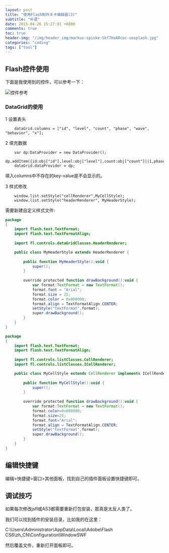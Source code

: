 ```yaml
---
layout: post
title: "使用Flash制作关卡编辑器(3)"
subtitle: "补遗"
date: 2015-04-26 15:27:01 +0800
comments: true
toc: true
header-img: "/img/header_img/markus-spiske-Skf7HxARcoc-unsplash.jpg"
categories: "coding"
tags: ["tool"]
---
```

## Flash控件使用

下面是我使用到的控件，可以参考一下：

![控件参考](stage03.png)

### DataGrid的使用

 1 设置表头
 
```
	dataGrid.columns = ["id", "level", "count", "phase", "wave", "behavior", "x"];
```
 2 填充数据
 
```
	var dp:DataProvider = new DataProvider();
	dp.addItem({id:obj["id"],level:obj["level"],count:obj["count"]||1,phase:obj["phase"],wave:obj["wave"]||1,behavior:obj["behavior"]||1,x:obj["x"],y:obj["y"],depth:obj["depth"]};);
	dataGrid.dataProvider = dp;
```

填入columns中不存在的key-value是不会显示的。

<!--more-->

 3 样式修改
 
```
	window.list.setStyle("cellRenderer",MyCellStyle);
	window.list.setStyle("headerRenderer", MyHeaderStyle);
```

需要新建自定义样式文件:		

```actionscript MyHeaderStyle.as
package
{
	import flash.text.TextFormat;
	import flash.text.TextFormatAlign;
	
	import fl.controls.dataGridClasses.HeaderRenderer;

	public class MyHeaderStyle extends HeaderRenderer {
		
		public function MyHeaderStyle():void {
			super();
		}
		
		override protected function drawBackground():void {
			var format:TextFormat = new TextFormat();
			format.font = "Arial";
			format.size = 25;
			format.color = 0x000000;
			format.align = TextFormatAlign.CENTER;
			setStyle("textFormat",format);
			super.drawBackground();
		}
	}
}
```

```actionscript MyCellStyle.as
package
{
	import flash.text.TextFormat;
	import flash.text.TextFormatAlign;
	
	import fl.controls.listClasses.CellRenderer;
	import fl.controls.listClasses.ICellRenderer;

	public class MyCellStyle extends CellRenderer implements ICellRenderer {
		
		public function MyCellStyle():void {
			super();
		}
		
		override protected function drawBackground():void {
			var format:TextFormat = new TextFormat();
			format.color=0x000000;
			format.size=25;
			format.font="Arial";
			format.align = TextFormatAlign.CENTER;
			setStyle("textFormat",format);
			super.drawBackground();
		}
	}
}
```

## 编辑快捷键

编辑>快捷键>窗口>其他面板，找到自己的插件面板设置快捷键即可。

## 调试技巧

如果每次修改jsfl或AS3都需要重新打包安装，那真是太反人类了。

我们可以找到插件的安装目录，比如我的在这里：

C:\Users\Administrator\AppData\Local\Adobe\Flash CS6\zh_CN\Configuration\WindowSWF

然后覆盖文件，重新打开面板即可。
